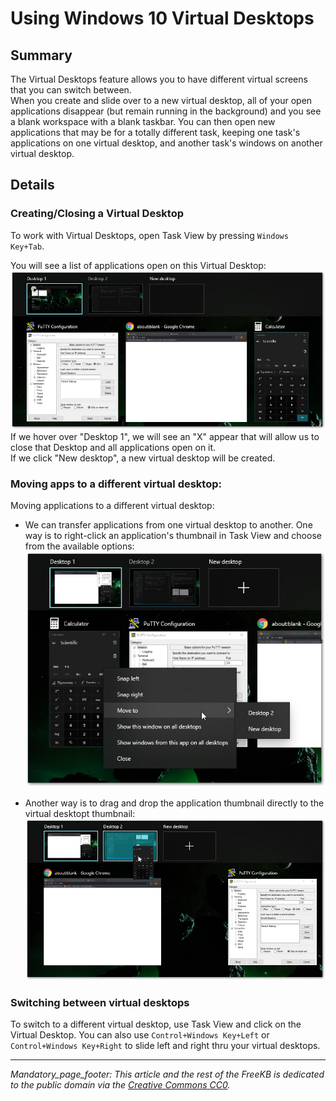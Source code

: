 # Using Windows 10 Virtual Desktops

## Summary
The Virtual Desktops feature allows you to have different virtual screens that you can switch between.  
When you create and slide over to a new virtual desktop, all of your open applications disappear (but remain running in the background) and you see a blank workspace with a blank taskbar.  You can then open new applications that may be for a totally different task, keeping one task's applications on one virtual desktop, and another task's windows on another virtual desktop.

## Details
### Creating/Closing a Virtual Desktop
To work with Virtual Desktops, open Task View by pressing `Windows Key+Tab`. 

You will see a list of applications open on this Virtual Desktop:  
![task view](task_view.png)
If we hover over "Desktop 1", we will see an "X" appear that will allow us to close that Desktop and all applications open on it.  
If we click "New desktop", a new virtual desktop will be created.

### Moving apps to a different virtual desktop:
Moving applications to a different virtual desktop:
- We can transfer applications from one virtual desktop to another.  One way is to right-click an application's thumbnail in Task View and choose from the available options:  
![task view right click menu](task_view_right_click_menu.png)

- Another way is to drag and drop the application thumbnail directly to the virtual desktopt thumbnail:  
![drag and drop application to a different desktop](task_view_drag_and_drop.png)

### Switching between virtual desktops
To switch to a different virtual desktop, use Task View and click on the Virtual Desktop.  You can also use `Control+Windows Key+Left` or `Control+Windows Key+Right` to slide left and right thru your virtual desktops.


***
_Mandatory_page_footer: This article and the rest of the FreeKB is dedicated to the public domain via the [Creative Commons CC0](../LICENSE.md)._

